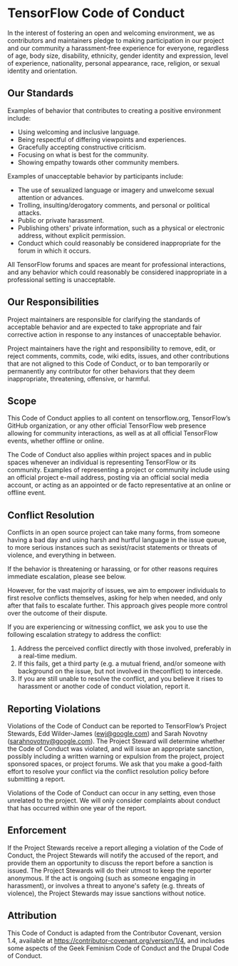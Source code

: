 # TensorFlow Code of Conduct

In the interest of fostering an open and welcoming environment, we as
contributors and maintainers pledge to making participation in our 
project and our community a harassment-free experience for everyone, 
regardless of age, body size, disability, ethnicity, gender identity 
and expression, level of experience, nationality, personal appearance, 
race, religion, or sexual identity and orientation.


## Our Standards

Examples of behavior that contributes to creating a positive environment
include:

*   Using welcoming and inclusive language.
*   Being respectful of differing viewpoints and experiences.
*   Gracefully accepting constructive criticism.
*   Focusing on what is best for the community.
*   Showing empathy towards other community members.

Examples of unacceptable behavior by participants include:

*   The use of sexualized language or imagery and unwelcome sexual 
 attention or advances.
*   Trolling, insulting/derogatory comments, and personal or political
 attacks.
*   Public or private harassment.
*   Publishing others' private information, such as a physical or
 electronic
    address, without explicit permission.
*   Conduct which could reasonably be considered inappropriate for the
 forum in which it occurs.

All TensorFlow forums and spaces are meant for professional
interactions, and any behavior which could reasonably be considered
inappropriate in a professional setting is unacceptable.


## Our Responsibilities

Project maintainers are responsible for clarifying the standards of
acceptable behavior and are expected to take appropriate and fair 
corrective action in response to any instances of unacceptable 
behavior.

Project maintainers have the right and responsibility to remove, edit, 
or reject comments, commits, code, wiki edits, issues, and other
contributions that are not aligned to this Code of Conduct, or to ban
temporarily or permanently any contributor for other behaviors that
they deem inappropriate, threatening, offensive, or harmful.


## Scope

This Code of Conduct applies to all content on tensorflow.org, 
TensorFlow’s GitHub organization, or any other official TensorFlow web 
presence allowing for community interactions, as well as at all 
official TensorFlow events, whether offline or online.

The Code of Conduct also applies within project spaces and in public
spaces whenever an individual is representing TensorFlow or its
community. Examples of representing a project or community include 
using an official project e-mail address, posting via an official 
social media account, or acting as an appointed or de facto 
representative at an online or offline event.


## Conflict Resolution

Conflicts in an open source project can take many forms, 
from someone having a bad day and using harsh and hurtful language in 
the issue queue, to more serious instances such as sexist/racist 
statements or threats of violence, and everything in between.

If the behavior is threatening or harassing, or for other reasons 
requires immediate escalation, please see below.

However, for the vast majority of issues, we aim to empower individuals
to first resolve conflicts themselves, asking for help when needed, 
and only after that fails to escalate further. This approach gives
 people more control over the outcome of their dispute.

If you are experiencing or witnessing conflict, we ask you to use the 
following escalation strategy to address the conflict:

1.  Address the perceived conflict directly with those involved, 
preferably in a real-time medium.
2.  If this fails, get a third party (e.g. a mutual friend, and/or
someone with background on the issue, but not involved in theconflict)
to intercede.
3.  If you are still unable to resolve the conflict, and you believe it
rises to harassment or another code of conduct violation, report it.

## Reporting Violations

Violations of the Code of Conduct can be reported to TensorFlow’s
Project Stewards, Edd Wilder-James (ewj@google.com) and
Sarah Novotny (sarahnovotny@google.com). The Project Steward will 
determine whether the Code of Conduct was violated, and will issue an 
appropriate sanction, possibly including a written warning or 
expulsion from the project, project sponsored spaces, or project 
forums. We ask that you make a good-faith effort to resolve your 
conflict via the conflict resolution policy before submitting a 
report.

Violations of the Code of Conduct can occur in any setting, even those 
unrelated to the project. We will only consider complaints about 
conduct that has occurred within one year of the report.


## Enforcement

If the Project Stewards receive a report alleging a violation of the 
Code of Conduct, the Project Stewards will notify the accused of the 
report, and provide them an opportunity to discuss the report before 
a sanction is issued. The Project Stewards will do their utmost to 
keep the reporter anonymous. If the act is ongoing (such as someone 
engaging in harassment), or involves a threat to anyone's safety (e.g. 
threats of violence), the Project Stewards may issue sanctions without 
notice.


## Attribution

This Code of Conduct is adapted from the Contributor Covenant, 
version 1.4, available at https://contributor-covenant.org/version/1/4, 
and includes some aspects of the Geek Feminism Code of Conduct and the 
Drupal Code of Conduct.